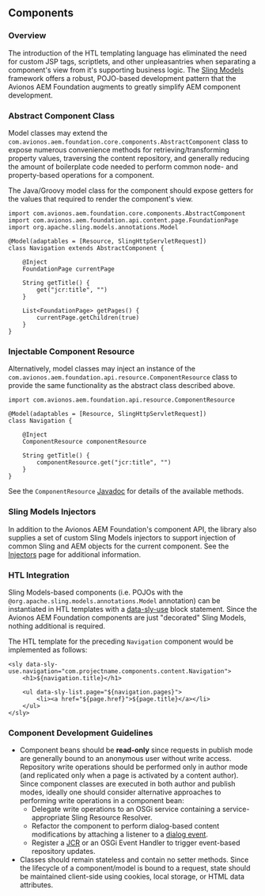 ## Components

### Overview

The introduction of the HTL templating language has eliminated the need for custom JSP tags, scriptlets, and other unpleasantries when separating a component's view from it's supporting business logic.  The [Sling Models](https://sling.apache.org/documentation/bundles/models.html) framework offers a robust, POJO-based development pattern that the Avionos AEM Foundation augments to greatly simplify AEM component development.

### Abstract Component Class

Model classes may extend the `com.avionos.aem.foundation.core.components.AbstractComponent` class to expose numerous convenience methods for retrieving/transforming property values, traversing the content repository, and generally reducing the amount of boilerplate code needed to perform common node- and property-based operations for a component.

The Java/Groovy model class for the component should expose getters for the values that required to render the component's view.

    import com.avionos.aem.foundation.core.components.AbstractComponent
    import com.avionos.aem.foundation.api.content.page.FoundationPage
    import org.apache.sling.models.annotations.Model
   
	@Model(adaptables = [Resource, SlingHttpServletRequest])
    class Navigation extends AbstractComponent {
    
        @Inject
        FoundationPage currentPage

        String getTitle() {
            get("jcr:title", "")
        }

        List<FoundationPage> getPages() {
            currentPage.getChildren(true)
        }
    } 

### Injectable Component Resource

Alternatively, model classes may inject an instance of the `com.avionos.aem.foundation.api.resource.ComponentResource` class to provide the same functionality as the abstract class described above.

    import com.avionos.aem.foundation.api.resource.ComponentResource
    
    @Model(adaptables = [Resource, SlingHttpServletRequest])
    class Navigation {
    
        @Inject
        ComponentResource componentResource

        String getTitle() {
            componentResource.get("jcr:title", "")
        }
    }

See the `ComponentResource` [Javadoc](http://avionosllc.github.io/avionos-aem-foundation/apidocs/com/avionos/aem/foundation/api/resource/ComponentResource.html) for details of the available methods.

### Sling Models Injectors

In addition to the Avionos AEM Foundation's component API, the library also supplies a set of custom Sling Models injectors to support injection of common Sling and AEM objects for the current component.  See the [Injectors](/avionos-aem-foundation/injectors.html) page for additional information.

### HTL Integration

Sling Models-based components (i.e. POJOs with the `@org.apache.sling.models.annotations.Model` annotation) can be instantiated in HTL templates with a [data-sly-use](https://github.com/Adobe-Marketing-Cloud/sightly-spec/blob/master/SPECIFICATION.md#221-use) block statement.  Since the Avionos AEM Foundation components are just "decorated" Sling Models, nothing additional is required.

The HTL template for the preceding `Navigation` component would be implemented as follows:

    <sly data-sly-use.navigation="com.projectname.components.content.Navigation">
        <h1>${navigation.title}</h1>
    
        <ul data-sly-list.page="${navigation.pages}">
            <li><a href="${page.href}">${page.title}</a></li>
        </ul>
    </sly>

### Component Development Guidelines

* Component beans should be **read-only** since requests in publish mode are generally bound to an anonymous user without write access.  Repository write operations should be performed only in author mode (and replicated only when a page is activated by a content author).  Since component classes are executed in both author and publish modes, ideally one should consider alternative approaches to performing write operations in a component bean:
    * Delegate write operations to an OSGi service containing a service-appropriate Sling Resource Resolver.
    * Refactor the component to perform dialog-based content modifications by attaching a listener to a [dialog event](https://helpx.adobe.com/experience-manager/using/creating-touchui-events.html).
    * Register a [JCR](https://docs.adobe.com/docs/en/spec/javax.jcr/javadocs/jcr-2.0/javax/jcr/observation/ObservationManager.html) or an OSGi Event Handler to trigger event-based repository updates.
* Classes should remain stateless and contain no setter methods.  Since the lifecycle of a component/model is bound to a request, state should be maintained client-side using cookies, local storage, or HTML data attributes.